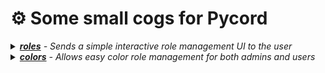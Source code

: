 # ⚙️ Some small cogs for Pycord

<details>
  <summary><i><a href="cogs/roles.py"><b>roles</b></a> - Sends a simple interactive role management UI to the user</i></summary>

  - These menus are [easily defined](main.py#L14-L50) when you load the cog
<img width=400 src="https://user-images.githubusercontent.com/20311086/201161227-8b6d140e-1759-46f9-92ed-638dfeed9e4b.png">
</details>
<details>
  <summary><i><a href="cogs/colors.py"><b>colors</b></a> - Allows easy color role management for both admins and users</i></summary>

  - Users get a simple interactive menu to change their color<br>
  - Admins can easily define new color roles by prefixing them with [C] [(or any other prefix)](main.py#L58)
<img width=400 src="https://user-images.githubusercontent.com/20311086/201162102-163788cd-9231-4cfe-81a9-661c24b7a22a.png" />
</details>
